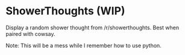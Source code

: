 # ShowerThoughts (WIP)
Display a random shower thought from /r/showerthoughts.  Best when paired with cowsay.

Note: This will be a mess while I remember how to use python.